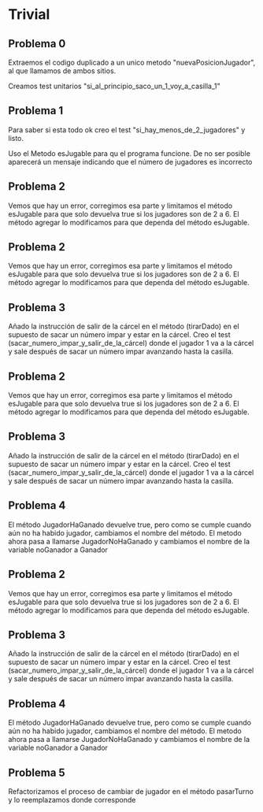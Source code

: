 # Trivial

## Problema 0 

Extraemos el codigo duplicado a un unico metodo "nuevaPosicionJugador", al que llamamos de ambos sitios.

Creamos test unitarios "si_al_principio_saco_un_1_voy_a_casilla_1"  

## Problema 1

Para saber si esta todo ok creo el test "si_hay_menos_de_2_jugadores" y listo. 

Uso el Metodo esJugable para qu el programa funcione. 
De no ser posible aparecerá un mensaje indicando que el número de jugadores es incorrecto

## Problema 2

Vemos que hay un error, corregimos esa parte y limitamos el 
método esJugable para que solo devuelva true si los jugadores son de 2 a 6.
El método agregar lo modificamos para que dependa del método esJugable.

## Problema 2

Vemos que hay un error, corregimos esa parte y limitamos el 
método esJugable para que solo devuelva true si los jugadores son de 2 a 6.
El método agregar lo modificamos para que dependa del método esJugable.

## Problema 3

Añado la instrucción de salir de la cárcel en el método (tirarDado) en el supuesto de sacar un número impar y estar en la cárcel.
Creo el test  (sacar_numero_impar_y_salir_de_la_cárcel) donde el jugador 1 va a la cárcel y sale después de sacar un número impar avanzando hasta la casilla.

## Problema 2

Vemos que hay un error, corregimos esa parte y limitamos el 
método esJugable para que solo devuelva true si los jugadores son de 2 a 6.
El método agregar lo modificamos para que dependa del método esJugable.

## Problema 3

Añado la instrucción de salir de la cárcel en el método (tirarDado) en el supuesto de sacar un número impar y estar en la cárcel.
Creo el test  (sacar_numero_impar_y_salir_de_la_cárcel) donde el jugador 1 va a la cárcel y sale después de sacar un número impar avanzando hasta la casilla.

## Problema 4

El método JugadorHaGanado devuelve true, pero como se cumple cuando aún no ha habido jugador, cambiamos el nombre del método. 
El metodo ahora pasa a llamarse JugadorNoHaGanado y cambiamos el nombre de la variable noGanador a Ganador

## Problema 2

Vemos que hay un error, corregimos esa parte y limitamos el 
método esJugable para que solo devuelva true si los jugadores son de 2 a 6.
El método agregar lo modificamos para que dependa del método esJugable.

## Problema 3

Añado la instrucción de salir de la cárcel en el método (tirarDado) en el supuesto de sacar un número impar y estar en la cárcel.
Creo el test  (sacar_numero_impar_y_salir_de_la_cárcel) donde el jugador 1 va a la cárcel y sale después de sacar un número impar avanzando hasta la casilla.

## Problema 4

El método JugadorHaGanado devuelve true, pero como se cumple cuando aún no ha habido jugador, cambiamos el nombre del método. 
El metodo ahora pasa a llamarse JugadorNoHaGanado y cambiamos el nombre de la variable noGanador a Ganador

## Problema 5

Refactorizamos el proceso de cambiar de jugador en el método pasarTurno y lo reemplazamos donde corresponde

